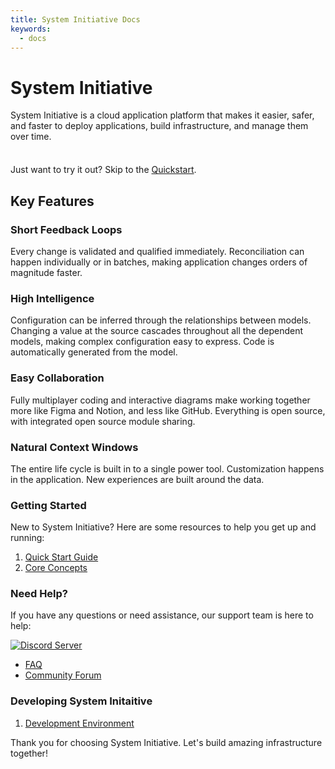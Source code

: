 ```yaml
---
title: System Initiative Docs
keywords:
  - docs
---
```


# System Initiative

System Initiative is a cloud application platform that makes it easier, safer,
and faster to deploy applications, build infrastructure, and manage them over
time.

<div class="tip custom-block" style="padding-top: 8px">

Just want to try it out? Skip to the [Quickstart](./tutorials/orientation.md).

</div>

## Key Features

### Short Feedback Loops

Every change is validated and qualified immediately. Reconciliation can happen
individually or in batches, making application changes orders of magnitude
faster.

### High Intelligence

Configuration can be inferred through the relationships between models. Changing
a value at the source cascades throughout all the dependent models, making
complex configuration easy to express. Code is automatically generated from the
model.

### Easy Collaboration

Fully multiplayer coding and interactive diagrams make working together more
like Figma and Notion, and less like GitHub. Everything is open source, with
integrated open source module sharing.

### Natural Context Windows

The entire life cycle is built in to a single power tool. Customization happens
in the application. New experiences are built around the data.

### Getting Started

New to System Initiative? Here are some resources to help you get up and
running:

1. [Quick Start Guide](./tutorials/orientation.md)
2. [Core Concepts](./reference/core-concepts.md)

### Need Help?

If you have any questions or need assistance, our support team is here to help:

[![Discord Server](https://img.shields.io/badge/discord-5865F2?style=for-the-badge&logo=discord&logoColor=white)](https://discord.com/invite/system-init)

- [FAQ](./reference/faq.md)
- [Community Forum](https://community.systeminit.com)

### Developing System Initaitive

1. [Development Environment](./reference/dev/development-environment.md)

Thank you for choosing System Initiative. Let's build amazing infrastructure
together!
